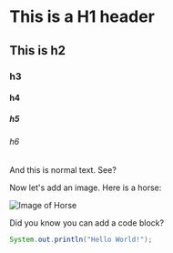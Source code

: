# This is a H1 header
## This is h2
### h3
#### h4
##### h5
###### h6

And this is normal text. See?

Now let's add an image. Here is a horse:

![Image of Horse](https://target.scene7.com/is/image/Target/GUEST_f143280a-a94f-4932-a186-60e2ca5a1ac3?wid=488&hei=488&fmt=pjpeg)

Did you know you can add a code block?
``` Java
System.out.println("Hello World!");
```
